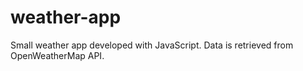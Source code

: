 # weather-app

Small weather app developed with JavaScript. Data is retrieved from OpenWeatherMap API.

